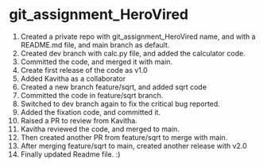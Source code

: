 # git_assignment_HeroVired

1. Created a private repo with git_assignment_HeroVired name, and with a README.md file, and main branch as default.
2. Created dev branch with calc.py file, and added the calculator code.
3. Committed the code, and merged it with main.
4. Create first release of the code as v1.0
5. Added Kavitha as a collaborator
6. Created a new branch feature/sqrt, and added sqrt code
7. Committed the code in feature/sqrt branch.
8. Switched to dev branch again to fix the critical bug reported.
9. Added the fixation code, and committed it.
10. Raised a PR to review from Kavitha.
11. Kavitha reviewed the code, and merged to main.
12. Then created another PR from feature/sqrt to merge with main.
13. After merging feature/sqrt to main, created another release with v2.0
14. Finally updated Readme file. :)
